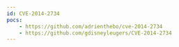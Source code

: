 ```yaml
---
id: CVE-2014-2734
pocs:
    - https://github.com/adrienthebo/cve-2014-2734
    - https://github.com/gdisneyleugers/CVE-2014-2734
---
```

